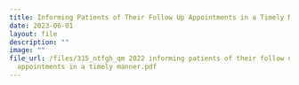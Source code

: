 ```yaml
---
title: Informing Patients of Their Follow Up Appointments in a Timely Manner
date: 2023-06-01
layout: file
description: ""
image: ""
file_url: /files/315_ntfgh_qm 2022 informing patients of their follow up
  appointments in a timely manner.pdf
---
```

